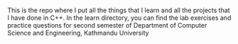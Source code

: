 This is the repo where I put all the things that I learn and all the projects that I have done in C++. In the learn directory, you can find the lab exercises and practice questions for second semester of Department of Computer Science and Engineering, Kathmandu University
